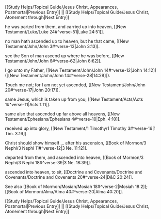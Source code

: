 [[Study Helps/Topical Guide/Jesus Christ, Appearances, Postmortal|Previous Entry]]  ||  [[Study Helps/Topical Guide/Jesus Christ, Atonement through|Next Entry]]

 he was parted from them, and carried up into heaven, [[New Testament/Luke/Luke 24#^verse-51|Luke 24:51]].

 no man hath ascended up to heaven, but he that came, [[New Testament/John/John 3#^verse-13|John 3:13]].

 see the Son of man ascend up where he was before, [[New Testament/John/John 6#^verse-62|John 6:62]].

 I go unto my Father, [[New Testament/John/John 14#^verse-12|John 14:12]] ([[New Testament/John/John 14#^verse-28|14:28]]).

 Touch me not; for I am not yet ascended, [[New Testament/John/John 20#^verse-17|John 20:17]].

 same Jesus, which is taken up from you, [[New Testament/Acts/Acts 1#^verse-11|Acts 1:11]].

 same also that ascended up far above all heavens, [[New Testament/Ephesians/Ephesians 4#^verse-10|Eph. 4:10]].

 received up into glory, [[New Testament/1 Timothy/1 Timothy 3#^verse-16|1 Tim. 3:16]].

 Christ should show himself ... after his ascension, [[Book of Mormon/3 Nephi/3 Nephi 11#^verse-12|3 Ne. 11:12]].

 departed from them, and ascended into heaven, [[Book of Mormon/3 Nephi/3 Nephi 18#^verse-39|3 Ne. 18:39]].

 ascended into heaven, to sit, [[Doctrine and Covenants/Doctrine and Covenants/Doctrine and Covenants 20#^verse-24|D&C 20:24]].

 See also [[Book of Mormon/Mosiah/Mosiah 18#^verse-2|Mosiah 18:2]]; [[Book of Mormon/Alma/Alma 40#^verse-20|Alma 40:20]].

[[Study Helps/Topical Guide/Jesus Christ, Appearances, Postmortal|Previous Entry]]  ||  [[Study Helps/Topical Guide/Jesus Christ, Atonement through|Next Entry]]